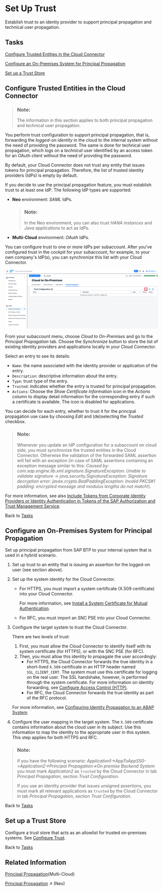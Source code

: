 <!-- loioa4ee70f0274248f8bbc7594179ef948d -->

# Set Up Trust

Establish trust to an identiy provider to support principal propagation and technical user propagation.



<a name="loioa4ee70f0274248f8bbc7594179ef948d__tasks"/>

## Tasks

[Configure Trusted Entities in the Cloud Connector](set-up-trust-a4ee70f.md#loioa4ee70f0274248f8bbc7594179ef948d__configure_trust)

[Configure an On-Premises System for Principal Propagation](set-up-trust-a4ee70f.md#loioa4ee70f0274248f8bbc7594179ef948d__configure_on_premise)

[Set up a Trust Store](set-up-trust-a4ee70f.md#loioa4ee70f0274248f8bbc7594179ef948d__TrustStore)



<a name="loioa4ee70f0274248f8bbc7594179ef948d__configure_trust"/>

## Configure Trusted Entities in the Cloud Connector

> ### Note:  
> The information in this section applies to both principal propagation and technical user propagation.

You perform trust configuration to support principal propagation, that is, forwarding the *logged-on identity* in the cloud to the internal system without the need of providing the password. The same is done for technical user propagation, which logs on a *technical* user identified by an access token for an OAuth client without the need of providing the password.

By default, your Cloud Connector does not trust any entity that issues tokens for principal propagation. Therefore, the list of trusted identity providers \(IdPs\) is empty by default.

If you decide to use the principal propagation feature, you must establish trust to at least one IdP. The following IdP types are supported:

-   **Neo** environment: *SAML* IdPs.

    > ### Note:  
    > In the Neo environment, you can also trust *HANA instances* and *Java applications* to act as IdPs.

-   **Multi-Cloud** environment: *OAuth* IdPs.

You can configure trust to one or more IdPs per subaccount. After you've configured trust in the cockpit for your subaccount, for example, to your own company's IdP\(s\), you can synchronize this list with your Cloud Connector.

![Trust Configuration](images/SCC_SettingUpTrust_8f23a34.png)

From your subaccount menu, choose *Cloud to On-Premises* and go to the *Principal Propagation* tab. Choose the *Synchronize* button to store the list of existing identity providers and applications locally in your Cloud Connector.

Select an entry to see its details:

-   `Name`: the name associated with the identity provider or application of the entry.
-   `Description`: descriptive information about the entry.
-   `Type`: trust type of the entry.
-   `Trusted`: indicates whether the entry is trusted for principal propagation.
-   `Actions`: Choose the *Show Certificate Information* icon in the *Actions* column to display detail information for the corresponding entry if such a certificate is available. The icon is disabled for applications.

You can decide for each entry, whether to trust it for the principal propagation use case by choosing *Edit* and \(de\)selecting the *Trusted* checkbox.

> ### Note:  
> Whenever you update an IdP configuration for a subaccount on cloud side, you must synchronize the trusted entities in the Cloud Connector. Otherwise the validation of the forwarded SAML assertion will fail with an exception \(in case of SAML assertions containing an exception message similar to this: *Caused by: com.sap.engine.lib.xml.signature.SignatureException: Unable to validate signature -\> java.security.SignatureException: Signature decryption error: javax.crypto.BadPaddingException: Invalid PKCS\#1 padding: encrypted message and modulus lengths do not match!*\).

For more information, see also [Include Tokens from Corporate Identity Providers or Identity Authentication in Tokens of the SAP Authorization and Trust Management Service](https://help.sap.com/docs/btp/sap-business-technology-platform/including-tokens-from-corporate-identity-providers-or-identity-authentication-in-tokens-of-sap-authorization-and-trust-management-service).

Back to [Tasks](set-up-trust-a4ee70f.md#loioa4ee70f0274248f8bbc7594179ef948d__tasks)



<a name="loioa4ee70f0274248f8bbc7594179ef948d__configure_on_premise"/>

## Configure an On-Premises System for Principal Propagation

Set up principal propagation from SAP BTP to your internal system that is used in a hybrid scenario.

1.  Set up trust to an entity that is issuing an assertion for the logged-on user \(see section above\).
2.  Set up the system identity for the Cloud Connector.
    -   For HTTPS, you must import a system certificate \(X.509 certificate\) into your Cloud Connector.

        For more information, see [Install a System Certificate for Mutual Authentication](initial-configuration-http-3f974ea.md#loio3f974eae3cba4dafa274ec59f69daba6__section_N1001A_N10011_N10001).

    -   For RFC, you must import an SNC PSE into your Cloud Connector.

3.  Configure the target system to trust the Cloud Connector.

    There are two levels of trust:

    1.  First, you must allow the Cloud Connector to identify itself with its system certificate \(for HTTPS\), or with the SNC PSE \(for RFC\).
    2.  Then, you must allow this identity to propagate the user accordingly:
        -   For HTTPS, the Cloud Connector forwards the true identity in a short-lived `X.509` certificate in an HTTP header named `SSL_CLIENT_CERT`. The system must use this certificate for logging on the real user. The SSL handshake, however, is performed through the system certificate. For more information on identity forwarding, see [Configure Access Control \(HTTP\)](configure-access-control-http-e7d4927.md).
        -   For RFC, the Cloud Connector forwards the true identity as part of the RFC protocol.


    For more information, see [Configuring Identity Propagation to an ABAP System](configuring-identity-propagation-to-an-abap-system-6705cc3.md).

4.  Configure the user mapping in the target system. The `X.509` certificate contains information about the cloud user in its subject. Use this information to map the identity to the appropriate user in this system. This step applies for both HTTPS and RFC.

> ### Note:  
> If you have the following scenario: *Application1-\>AppToAppSS0-\>Application2-\>Principal Propagation-\>On premise Backend System* you must mark *Application2* as `trusted` by the Cloud Connector in tab *Principal Propagation*, section *Trust Configuration*.
> 
> If you use an identity provider that issues unsigned assertions, you must mark all relevant applications as `trusted` by the Cloud Connector in tab *Principal Propagation*, section *Trust Configuration*.

Back to [Tasks](set-up-trust-a4ee70f.md#loioa4ee70f0274248f8bbc7594179ef948d__tasks)



<a name="loioa4ee70f0274248f8bbc7594179ef948d__TrustStore"/>

## Set up a Trust Store

Configure a trust store that acts as an allowlist for trusted on-premises systems. See [Configure Trust](configure-trust-13bfb28.md).

Back to [Tasks](set-up-trust-a4ee70f.md#loioa4ee70f0274248f8bbc7594179ef948d__tasks)



<a name="loioa4ee70f0274248f8bbc7594179ef948d__section_bmf_sz3_4hb"/>

## Related Information

[Principal Propagation](principal-propagation-e2cbb48.md)\(Multi-Cloud\)

[Principal Propagation](https://help.sap.com/viewer/b865ed651e414196b39f8922db2122c7/Cloud/en-US/d4d3e1e9b2dd44318b49a4812cd51383.html "Forward the identity of cloud users to an on-premise system to enable single sign-on (Neo environment).") :arrow_upper_right: \(Neo\)

